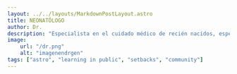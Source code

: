 ```yaml
---
layout: ../../layouts/MarkdownPostLayout.astro
title: NEONATÓLOGO
author: Dr.
description: "Especialista en el cuidado médico de recién nacidos, especialmente aquellos en condiciones críticas. Se enfoca en asegurar el desarrollo y salud de los bebés prematuros o con complicaciones al nacer."
image:
    url: "/dr.png"
    alt: "imagenendrgen"
tags: ["astro", "learning in public", "setbacks", "community"]
---
```

